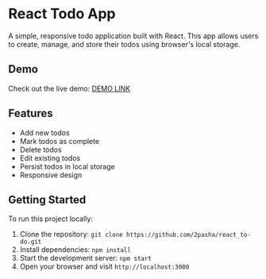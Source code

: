 # React Todo App

A simple, responsive todo application built with React. This app allows users to create, manage, and store their todos using browser's local storage.

## Demo

Check out the live demo: [DEMO LINK](https://2pasha.github.io/react_to-do/)

## Features

- Add new todos
- Mark todos as complete
- Delete todos
- Edit existing todos
- Persist todos in local storage
- Responsive design

## Getting Started
 
To run this project locally:

1. Clone the repository:
   `git clone https://github.com/2pasha/react_to-do.git`
2. Install dependencies:
   `npm install`
3. Start the development server:
   `npm start`
4. Open your browser and visit `http://localhost:3000`
